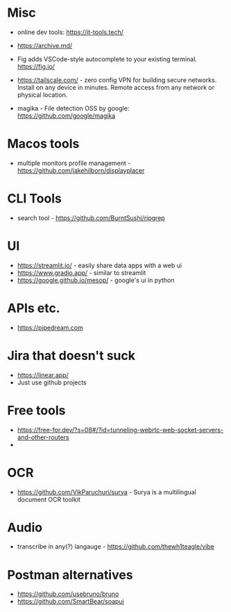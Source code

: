 # Misc
* online dev tools: https://it-tools.tech/
* https://archive.md/


* Fig adds VSCode-style autocomplete to your existing terminal. https://fig.io/
* https://tailscale.com/ - zero config VPN for building secure networks. Install on any device in minutes. Remote access from any network or physical location.
* magika - File detection OSS by google: https://github.com/google/magika

# Macos tools
* multiple monitors profile management - https://github.com/jakehilborn/displayplacer

# CLI Tools
* search tool - https://github.com/BurntSushi/ripgrep

# UI
* https://streamlit.io/ - easily share data apps with a web ui
* https://www.gradio.app/ - similar to streamlit
* https://google.github.io/mesop/ - google's ui in python

# APIs etc.
* https://pipedream.com

# Jira that doesn't suck
* https://linear.app/
* Just use github projects

# Free tools
* https://free-for.dev/?s=08#/?id=tunneling-webrtc-web-socket-servers-and-other-routers
* 

# OCR
* https://github.com/VikParuchuri/surya - Surya is a multilingual document OCR toolkit

# Audio
* transcribe in any(?) langauge - https://github.com/thewh1teagle/vibe

# Postman alternatives
* https://github.com/usebruno/bruno
* https://github.com/SmartBear/soapui
